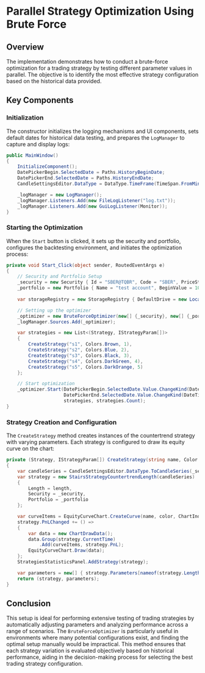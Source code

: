# Parallel Strategy Optimization Using Brute Force

## Overview

The implementation demonstrates how to conduct a brute-force optimization for a trading strategy by testing different parameter values in parallel. The objective is to identify the most effective strategy configuration based on the historical data provided.

## Key Components

### Initialization

The constructor initializes the logging mechanisms and UI components, sets default dates for historical data testing, and prepares the `LogManager` to capture and display logs:

```csharp
public MainWindow()
{
    InitializeComponent();
    DatePickerBegin.SelectedDate = Paths.HistoryBeginDate;
    DatePickerEnd.SelectedDate = Paths.HistoryEndDate;
    CandleSettingsEditor.DataType = DataType.TimeFrame(TimeSpan.FromMinutes(5));

    _logManager = new LogManager();
    _logManager.Listeners.Add(new FileLogListener("log.txt"));
    _logManager.Listeners.Add(new GuiLogListener(Monitor));
}
```

### Starting the Optimization

When the `Start` button is clicked, it sets up the security and portfolio, configures the backtesting environment, and initiates the optimization process:

```csharp
private void Start_Click(object sender, RoutedEventArgs e)
{
    // Security and Portfolio Setup
    _security = new Security { Id = "SBER@TQBR", Code = "SBER", PriceStep = 0.01m, Board = ExchangeBoard.Micex };
    _portfolio = new Portfolio { Name = "test account", BeginValue = 1000000 };
    
    var storageRegistry = new StorageRegistry { DefaultDrive = new LocalMarketDataDrive(_pathHistory) };

    // Setting up the optimizer
    _optimizer = new BruteForceOptimizer(new[] {_security}, new[] {_portfolio}, storageRegistry);
    _logManager.Sources.Add(_optimizer);

    var strategies = new List<(Strategy, IStrategyParam[])>
    {
        CreateStrategy("s1", Colors.Brown, 1),
        CreateStrategy("s2", Colors.Blue, 2),
        CreateStrategy("s3", Colors.Black, 3),
        CreateStrategy("s4", Colors.DarkGreen, 4),
        CreateStrategy("s5", Colors.DarkOrange, 5)
    };

    // Start optimization
    _optimizer.Start(DatePickerBegin.SelectedDate.Value.ChangeKind(DateTimeKind.Utc), 
                     DatePickerEnd.SelectedDate.Value.ChangeKind(DateTimeKind.Utc), 
                     strategies, strategies.Count);
}
```

### Strategy Creation and Configuration

The `CreateStrategy` method creates instances of the countertrend strategy with varying parameters. Each strategy is configured to draw its equity curve on the chart:

```csharp
private (Strategy, IStrategyParam[]) CreateStrategy(string name, Color color, int length)
{
    var candleSeries = CandleSettingsEditor.DataType.ToCandleSeries(_security);
    var strategy = new StairsStrategyCountertrendLength(candleSeries)
    {
        Length = length,
        Security = _security,
        Portfolio = _portfolio
    };

    var curveItems = EquityCurveChart.CreateCurve(name, color, ChartIndicatorDrawStyles.Line);
    strategy.PnLChanged += () =>
    {
        var data = new ChartDrawData();
        data.Group(strategy.CurrentTime)
            .Add(curveItems, strategy.PnL);
        EquityCurveChart.Draw(data);
    };
    StrategiesStatisticsPanel.AddStrategy(strategy);

    var parameters = new[] { strategy.Parameters[nameof(strategy.Length)] };
    return (strategy, parameters);
}
```

## Conclusion

This setup is ideal for performing extensive testing of trading strategies by automatically adjusting parameters and analyzing performance across a range of scenarios. The `BruteForceOptimizer` is particularly useful in environments where many potential configurations exist, and finding the optimal setup manually would be impractical. This method ensures that each strategy variation is evaluated objectively based on historical performance, aiding in the decision-making process for selecting the best trading strategy configuration.